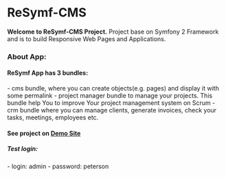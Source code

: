 ReSymf-CMS
========================
<b>Welcome to ReSymf-CMS Project.</b> Project base on Symfony 2 Framework and is to build Responsive Web Pages and Applications.

<h3>About App:</h3>
<h4>ReSymf App has 3 bundles:</h4>
 - cms bundle, where you can create objects(e.g. pages) and display it with some permalink
 - project manager bundle to manage your projects. This bundle help You to improve Your project management system on Scrum
 - crm bundle where you can manage clients, generate invoices, check your tasks, meetings, employees etc.

<h4>See project on <a target="_blank" href="http://resymf-cms.bizneslan.pl/admin">Demo Site</a></h4>

<h5>Test login:</h5>
 - login: admin
 - password: peterson


